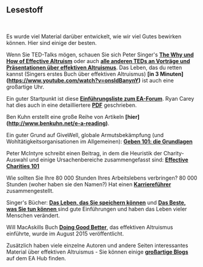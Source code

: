 
## Lesestoff
<br>

Es wurde viel Material darüber entwickelt, wie wir viel Gutes bewirken können. Hier sind einige der besten.


Wenn Sie TED-Talks mögen, schauen Sie sich Peter Singer's **[The Why und How of Effective Altruism](https://www.youtube.com/watch?v=Diuv3XZQXyc)** oder auch **[alle anderen TEDs an Vorträge und Präsentationen über effektiven Altruismus](http://effective-altruism.wikia.com/wiki/List_of_EA_Presentations)**. Das Leben, das du retten kannst (Singers erstes Buch über effektiven Altruismus) **[in 3 Minuten] (https://www.youtube.com/watch?v=onsIdBanynY)** ist auch eine großartige Uhr.


Ein guter Startpunkt ist diese **[Einführungsliste zum EA-Forum](http://www.effective-altruism.com/ea/6x/introduction_to_effective_altruism/)**. Ryan Carey hat dies auch in eine detailliertere **[PDF](http://www.careyryan.com/files/EA_Handbook.pdf)** geschrieben.


Ben Kuhn erstellt eine große Reihe von Artikeln **[hier] (http://www.benkuhn.net/e-a-reading)**.

Ein guter Grund auf GiveWell, globale Armutsbekämpfung (und Wohltätigkeitsorganisationen im Allgemeinen): **[Geben 101: die Grundlagen](http://www.givewell.org/giving101)**


Peter McIntyre schreibt einen Beitrag, in dem die Heuristik der Charity-Auswahl und einige Ursachenbereiche zusammengefasst sind: **[Effective Charities 101](http://mcntyr.com/effective-charities-101/)**


Wie sollten Sie Ihre 80 000 Stunden Ihres Arbeitslebens verbringen? 80 000 Stunden (woher haben sie den Namen?) Hat einen **[Karriereführer](https://80000hours.org/career-guide/)** zusammengestellt.


Singer's Bücher: **[Das Leben, das Sie speichern können](http://www.amazon.com/The-Life-You-Can-Save/dp/0812981561)** und **[Das Beste, was Sie tun können ](http://www.amazon.com/The-Most-Good-You-Can/dp/0300180276)** sind gute Einführungen und haben das Leben vieler Menschen verändert.


Will MacAskills Buch **[Doing Good Better](http://www.amazon.com/Doing-Good-Better-Effecive-Difference/dp/1592409105/)**, das effektiven Altruismus einführte, wurde im August 2015 veröffentlicht.


Zusätzlich haben viele einzelne Autoren und andere Seiten interessantes Material über effektiven Altruismus - Sie können einige **[großartige Blogs](https://eahub.org/links#blogs)** auf dem EA Hub finden.

